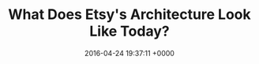 ---
title: "What Does Etsy's Architecture Look Like Today?"
date: 2016-04-24 19:37:11 +0000
url: http://highscalability.com/blog/2016/3/23/what-does-etsys-architecture-look-like-today.html
---